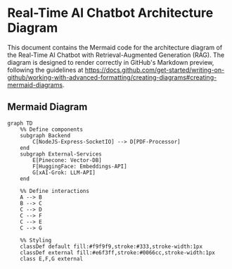 # Real-Time AI Chatbot Architecture Diagram

This document contains the Mermaid code for the architecture diagram of the Real-Time AI Chatbot with Retrieval-Augmented Generation (RAG). The diagram is designed to render correctly in GitHub's Markdown preview, following the guidelines at https://docs.github.com/get-started/writing-on-github/working-with-advanced-formatting/creating-diagrams#creating-mermaid-diagrams.

## Mermaid Diagram

```mermaid
graph TD
    %% Define components
    subgraph Backend
        C[NodeJS-Express-SocketIO] --> D[PDF-Processor]
    end
    subgraph External-Services
        E[Pinecone: Vector-DB]
        F[HuggingFace: Embeddings-API]
        G[xAI-Grok: LLM-API]
    end

    %% Define interactions
    A --> B
    B --> C
    C --> D
    C --> F
    C --> E
    C --> G

    %% Styling
    classDef default fill:#f9f9f9,stroke:#333,stroke-width:1px
    classDef external fill:#e6f3ff,stroke:#0066cc,stroke-width:1px
    class E,F,G external
```
